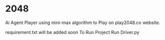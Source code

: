 # 2048
Ai Agent Player using mini-max algorithm to Play on play2048.co website.

requirement.txt will be added soon
To Run Project Run Driver.py
